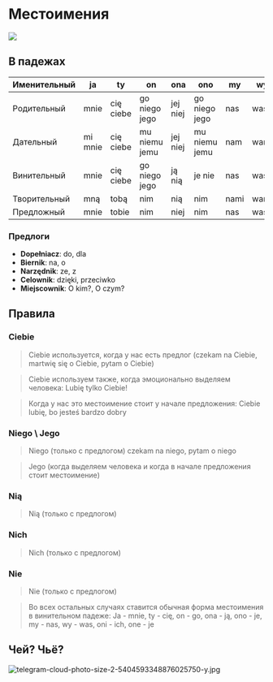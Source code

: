 # Местоимения

![](mestoimeniya.jpg)

## В падежах

| Именительный | ja       | ty         | on              | ona       | ono             | my   | wy   | oni       | one       |
|--------------|----------|------------|-----------------|-----------|-----------------|------|------|-----------|-----------|
| Родительный  | mnie     | cię  ciebe | go  niego  jego | jej  niej | go  niego  jego | nas  | was  | ich  nich | ich  nich |
| Дательный    | mi  mnie | cię  ciebe | mu  niemu  jemu | jej  niej | mu  niemu  jemu | nam  | wam  | im  nim   | im  nim   |
| Винительный  | mnie     | cię  ciebe | go  niego  jego | ją  nią   | je  nie         | nas  | was  | ich  nich | je  nie   |
| Творительный | mną      | tobą       | nim             | nią       | nim             | nami | wami | nimi      | nimi      |
| Предложный   | mnie     | tobie      | nim             | niej      | nim             | nas  | was  | nich      | ich       |

### Предлоги
+ **Dopełniacz**: do, dla
+ **Biernik**: na, o
+ **Narzędnik**: ze, z
+ **Celownik**: dzięki, przeciwko
+ **Miejscownik**: O kim?, O czym?


## Правила

### Ciebie
> Ciebie используется, когда у нас есть предлог (czekam na Ciebie, martwię się o Ciebie, pytam o Ciebie)

> Ciebie используем также, когда эмоционально выделяем человека: Lubię tylko Ciebie!

> Когда у нас это местоимение стоит у начале предложения: Ciebie lubię, bo jesteś bardzo dobry

### Niego \ Jego

> Niego (только с предлогом) czekam na niego, pytam o niego

> Jego (когда выделяем человека и когда в начале предложения стоит местоимение)

### Nią
> Nią (только с предлогом)

### Nich
> Nich (только с предлогом)

### Nie
> Nie (только с предлогом)

> Во всех остальных случаях ставится обычная форма местоимения в винительном падеже:
Ja - mnie, ty - cię, on - go, ona - ją, ono - je, my - nas, wy - was, oni - ich, one - je


## Чей? Чьё?

![telegram-cloud-photo-size-2-5404593348876025750-y.jpg](telegram-cloud-photo-size-2-5404593348876025750-y.jpg)